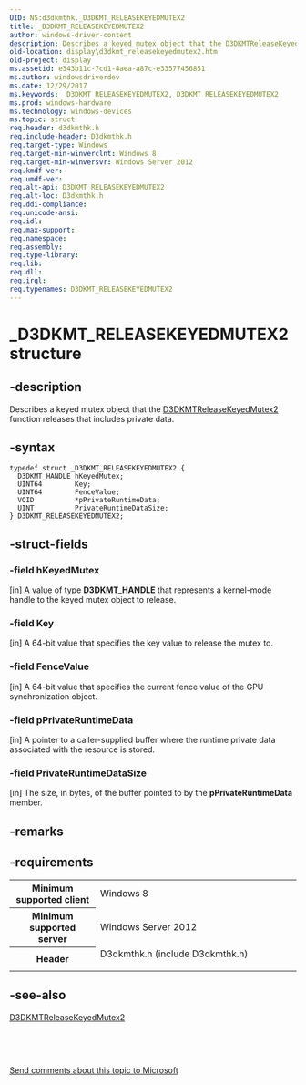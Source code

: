 ```yaml
---
UID: NS:d3dkmthk._D3DKMT_RELEASEKEYEDMUTEX2
title: _D3DKMT_RELEASEKEYEDMUTEX2
author: windows-driver-content
description: Describes a keyed mutex object that the D3DKMTReleaseKeyedMutex2 function releases that includes private data.
old-location: display\d3dkmt_releasekeyedmutex2.htm
old-project: display
ms.assetid: e343b11c-7cd1-4aea-a87c-e33577456851
ms.author: windowsdriverdev
ms.date: 12/29/2017
ms.keywords: _D3DKMT_RELEASEKEYEDMUTEX2, D3DKMT_RELEASEKEYEDMUTEX2
ms.prod: windows-hardware
ms.technology: windows-devices
ms.topic: struct
req.header: d3dkmthk.h
req.include-header: D3dkmthk.h
req.target-type: Windows
req.target-min-winverclnt: Windows 8
req.target-min-winversvr: Windows Server 2012
req.kmdf-ver: 
req.umdf-ver: 
req.alt-api: D3DKMT_RELEASEKEYEDMUTEX2
req.alt-loc: D3dkmthk.h
req.ddi-compliance: 
req.unicode-ansi: 
req.idl: 
req.max-support: 
req.namespace: 
req.assembly: 
req.type-library: 
req.lib: 
req.dll: 
req.irql: 
req.typenames: D3DKMT_RELEASEKEYEDMUTEX2
---
```


# _D3DKMT_RELEASEKEYEDMUTEX2 structure



## -description
Describes a keyed mutex object that the <a href="..\d3dkmthk\nf-d3dkmthk-d3dkmtreleasekeyedmutex2.md">D3DKMTReleaseKeyedMutex2</a> function releases that includes private data.



## -syntax

````
typedef struct _D3DKMT_RELEASEKEYEDMUTEX2 {
  D3DKMT_HANDLE hKeyedMutex;
  UINT64        Key;
  UINT64        FenceValue;
  VOID          *pPrivateRuntimeData;
  UINT          PrivateRuntimeDataSize;
} D3DKMT_RELEASEKEYEDMUTEX2;
````


## -struct-fields

### -field hKeyedMutex

[in] A value of type <b>D3DKMT_HANDLE</b> that represents a kernel-mode handle to the keyed mutex object to release.


### -field Key

[in] A 64-bit value that specifies the key value to release the mutex to.


### -field FenceValue

[in] A 64-bit value that specifies the current fence value of the GPU synchronization object.


### -field pPrivateRuntimeData

[in] A pointer to a caller-supplied buffer where the runtime private data associated with the resource is stored.


### -field PrivateRuntimeDataSize

[in] The size, in bytes, of the buffer pointed to by the <b>pPrivateRuntimeData</b> member.


## -remarks


## -requirements
<table>
<tr>
<th width="30%">
Minimum supported client

</th>
<td width="70%">
Windows 8

</td>
</tr>
<tr>
<th width="30%">
Minimum supported server

</th>
<td width="70%">
Windows Server 2012

</td>
</tr>
<tr>
<th width="30%">
Header

</th>
<td width="70%">
<dl>
<dt>D3dkmthk.h (include D3dkmthk.h)</dt>
</dl>
</td>
</tr>
</table>

## -see-also
<dl>
<dt>
<a href="..\d3dkmthk\nf-d3dkmthk-d3dkmtreleasekeyedmutex2.md">D3DKMTReleaseKeyedMutex2</a>
</dt>
</dl>
 

 

<a href="mailto:wsddocfb@microsoft.com?subject=Documentation%20feedback [display\display]:%20D3DKMT_RELEASEKEYEDMUTEX2 structure%20 RELEASE:%20(12/29/2017)&amp;body=%0A%0APRIVACY STATEMENT%0A%0AWe use your feedback to improve the documentation. We don't use your email address for any other purpose, and we'll remove your email address from our system after the issue that you're reporting is fixed. While we're working to fix this issue, we might send you an email message to ask for more info. Later, we might also send you an email message to let you know that we've addressed your feedback.%0A%0AFor more info about Microsoft's privacy policy, see http://privacy.microsoft.com/en-us/default.aspx." title="Send comments about this topic to Microsoft">Send comments about this topic to Microsoft</a>

